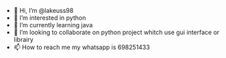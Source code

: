 - 👋 Hi, I’m @lakeuss98
- 👀 I’m interested in python
- 🌱 I’m currently learning java
- 💞️ I’m looking to collaborate on python project whitch use gui interface or librairy 
- 📫 How to reach me my whatsapp is 698251433

<!---
lakeuss98/lakeuss98 is a ✨ special ✨ repository because its `README.md` (this file) appears on your GitHub profile.
You can click the Preview link to take a look at your changes.
--->

